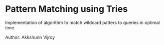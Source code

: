 # Pattern Matching using Tries

Implementation of algorithm to match wildcard patters to queries in optimal time. 

Author: Akkshunn Vijroy
